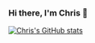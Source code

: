 ### Hi there, I'm Chris 👋

<!--
**chriszhang08/chriszhang08** is a ✨ _special_ ✨ repository because its `README.md` (this file) appears on your GitHub profile.

- 🔭 I’m currently working on ML Music, a machine learning website that can recommend new music based on user input.
- 🌱 I’m currently learning Data Structures and Algorithms.
- 👯 I’m looking to collaborate on environmental or sustainability projects.
- 📫 You can reach me at my email czhang2003@gmail.com
- ⚡ Fun fact: I also occasionally stream on [twitch](https://www.twitch.tv/agentguffy)
-->

[![Chris's GitHub stats](https://github-readme-stats.vercel.app/api?username=chriszhang08)](https://github.com/anuraghazra/github-readme-stats)


